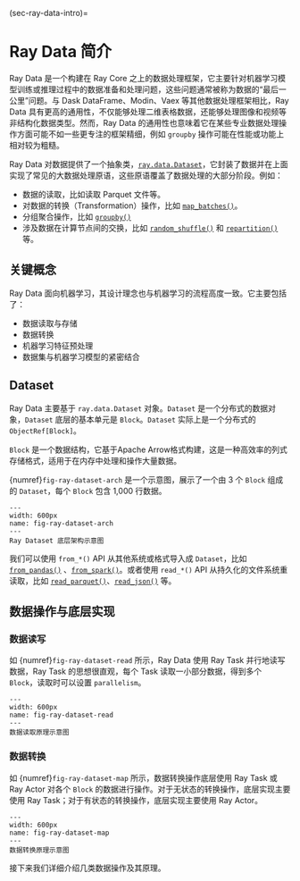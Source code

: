 (sec-ray-data-intro)=
# Ray Data 简介

Ray Data 是一个构建在 Ray Core 之上的数据处理框架，它主要针对机器学习模型训练或推理过程中的数据准备和处理问题，这些问题通常被称为数据的“最后一公里”问题。与 Dask DataFrame、Modin、Vaex 等其他数据处理框架相比，Ray Data 具有更高的通用性，不仅能够处理二维表格数据，还能够处理图像和视频等非结构化数据类型。然而，Ray Data 的通用性也意味着它在某些专业数据处理操作方面可能不如一些更专注的框架精细，例如 `groupby` 操作可能在性能或功能上相对较为粗糙。

Ray Data 对数据提供了一个抽象类，[`ray.data.Dataset`](https://docs.ray.io/en/latest/data/api/doc/ray.data.Dataset.html)，它封装了数据并在上面实现了常见的大数据处理原语，这些原语覆盖了数据处理的大部分阶段。例如：

* 数据的读取，比如读取 Parquet 文件等。
* 对数据的转换（Transformation）操作，比如 [`map_batches()`](https://docs.ray.io/en/latest/data/api/doc/ray.data.Dataset.map_batches.html)。
* 分组聚合操作，比如 [`groupby()`](https://docs.ray.io/en/latest/data/api/doc/ray.data.Dataset.groupby.html)
* 涉及数据在计算节点间的交换，比如 [`random_shuffle()`](https://docs.ray.io/en/latest/data/api/doc/ray.data.Dataset.random_shuffle.html) 和 [`repartition()`](https://docs.ray.io/en/latest/data/api/doc/ray.data.Dataset.repartition.html) 等。

## 关键概念

Ray Data 面向机器学习，其设计理念也与机器学习的流程高度一致。它主要包括了：

* 数据读取与存储
* 数据转换
* 机器学习特征预处理
* 数据集与机器学习模型的紧密结合

## Dataset

Ray Data 主要基于 `ray.data.Dataset` 对象。`Dataset` 是一个分布式的数据对象，`Dataset` 底层的基本单元是 `Block`。`Dataset` 实际上是一个分布式的 `ObjectRef[Block]`。 

`Block` 是一个数据结构，它基于Apache Arrow格式构建，这是一种高效率的列式存储格式，适用于在内存中处理和操作大量数据。

{numref}`fig-ray-dataset-arch` 是一个示意图，展示了一个由 3 个 `Block` 组成的 `Dataset`，每个 `Block` 包含 1,000 行数据。

```{figure} ../img/ch-ray-data/dataset-arch.svg
---
width: 600px
name: fig-ray-dataset-arch
---
Ray Dataset 底层架构示意图
```

我们可以使用 `from_*()` API 从其他系统或格式导入成 `Dataset`，比如 [`from_pandas()`](https://docs.ray.io/en/latest/data/api/doc/ray.data.from_pandas.html) 、[`from_spark()`](https://docs.ray.io/en/latest/data/api/doc/ray.data.from_spark.html)。或者使用 `read_*()` API 从持久化的文件系统重读取，比如 [`read_parquet()`](https://docs.ray.io/en/latest/data/api/doc/ray.data.read_parquet.html)、[`read_json()`](https://docs.ray.io/en/latest/data/api/doc/ray.data.read_json.html) 等。

## 数据操作与底层实现

### 数据读写

如 {numref}`fig-ray-dataset-read` 所示，Ray Data 使用 Ray Task 并行地读写数据，Ray Task 的思想很直观，每个 Task 读取一小部分数据，得到多个 `Block`，读取时可以设置 `parallelism`。

```{figure} ../img/ch-ray-data/dataset-read.svg
---
width: 600px
name: fig-ray-dataset-read
---
数据读取原理示意图
```

### 数据转换

如 {numref}`fig-ray-dataset-map` 所示，数据转换操作底层使用 Ray Task 或 Ray Actor 对各个 `Block` 的数据进行操作。对于无状态的转换操作，底层实现主要使用 Ray Task；对于有状态的转换操作，底层实现主要使用 Ray Actor。

```{figure} ../img/ch-ray-data/dataset-map.svg
---
width: 600px
name: fig-ray-dataset-map
---
数据转换原理示意图
```

接下来我们详细介绍几类数据操作及其原理。
